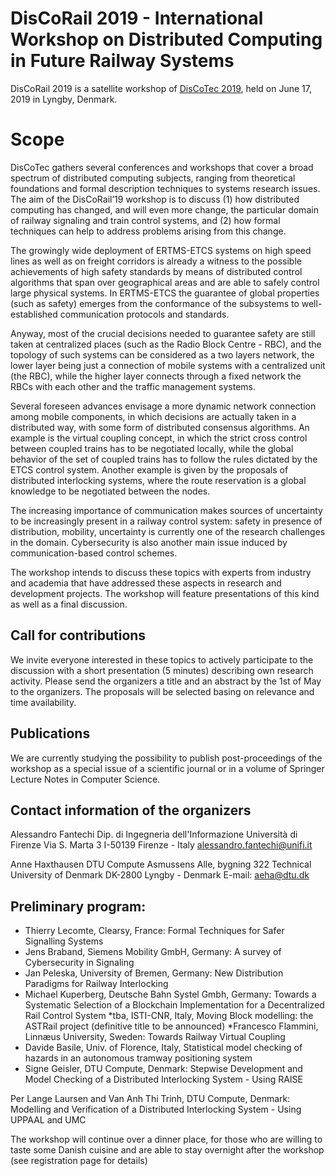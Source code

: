 # DisCoRail 2019 - International Workshop on Distributed Computing in Future Railway Systems
DisCoRail 2019 is a satellite workshop of [DisCoTec 2019](https://www.discotec.org/2019/), held on June 17, 2019 in Lyngby, Denmark.

# Scope
DisCoTec gathers several conferences and workshops that cover a broad spectrum of distributed computing subjects, ranging from theoretical foundations and formal description techniques to systems research issues. The aim of the DisCoRail’19 workshop is to discuss (1) how distributed computing has changed, and will even more change, the particular domain of railway signaling and train control systems, and (2) how formal techniques can help to address problems arising from this change.

The growingly wide deployment of ERTMS-ETCS systems on high speed lines as well as on freight corridors is already a witness to the possible achievements of high safety standards by means of distributed control algorithms that span over geographical areas and are able to safely control large physical systems.  In ERTMS-ETCS the guarantee of global properties (such as safety) emerges from the conformance of the subsystems to well-established communication protocols and standards. 

Anyway, most of the crucial decisions needed to guarantee safety are still taken at centralized places (such as the Radio Block Centre - RBC), and the topology of such systems can be considered as a two layers network, the lower layer being just a connection of mobile systems with a centralized unit (the RBC), while the higher layer connects  through a fixed network the RBCs with each other  and the traffic management systems.

Several foreseen advances envisage a more dynamic network connection among mobile components, in which decisions are actually taken in a distributed way, with some form of distributed consensus algorithms. An example is the virtual coupling concept, in which the strict cross control between coupled trains has to be negotiated locally, while the global behavior of the set of coupled trains has to follow the rules dictated by the ETCS control system. Another example is given by the proposals of distributed interlocking systems, where the route reservation is a global knowledge to be negotiated between the nodes. 

The increasing importance of communication makes sources of uncertainty to be increasingly present in a railway control system: safety in presence of distribution, mobility, uncertainty is currently one of the research challenges in the domain. Cybersecurity is also another main issue induced by communication-based control schemes.

The workshop intends to discuss these topics with experts from industry and academia that have addressed these aspects in research and development projects. The workshop will feature presentations of this kind as well as a final discussion.

## Call for contributions
We invite everyone interested in these topics to actively participate to the discussion with a short presentation (5 minutes) describing own research activity. Please send the organizers a title and an abstract by the 1st of May to the organizers. The proposals will be selected basing on relevance and time availability.

## Publications
We are currently studying the possibility to publish post-proceedings of the workshop as a special issue of a scientific journal or in a volume of Springer Lecture Notes in Computer Science.

## Contact information of the organizers

Alessandro Fantechi
Dip. di Ingegneria dell'Informazione
Università di Firenze
Via S. Marta 3
I-50139 Firenze - Italy
alessandro.fantechi@unifi.it

Anne Haxthausen
DTU Compute
Asmussens Alle, bygning 322
Technical University of Denmark
DK-2800 Lyngby - Denmark
E-mail: aeha@dtu.dk

## Preliminary program:
* Thierry Lecomte, Clearsy, France: Formal Techniques for Safer Signalling Systems
* Jens Braband, Siemens Mobility GmbH, Germany: A survey of Cybersecurity in Signaling
* Jan Peleska, University of Bremen, Germany: New Distribution Paradigms for Railway Interlocking
* Michael Kuperberg, Deutsche Bahn Systel Gmbh, Germany: Towards a Systematic Selection of a Blockchain Implementation for a Decentralized Rail Control System
*tba, ISTI-CNR, Italy, Moving Block modelling: the ASTRail project (definitive title to be announced)
*Francesco Flammini, Linnæus University, Sweden: Towards Railway Virtual Coupling
* Davide Basile, Univ. of Florence, Italy, Statistical model checking of hazards in an autonomous tramway positioning system
* Signe Geisler, DTU Compute, Denmark: Stepwise Development and Model Checking of a Distributed Interlocking
System - Using RAISE

Per Lange Laursen and Van Anh Thi Trinh, DTU Compute, Denmark: Modelling and Verification of a Distributed Interlocking System - Using UPPAAL and UMC


The workshop will continue over a dinner place, for those who are willing to taste some Danish cuisine and are able to stay overnight after the workshop (see registration page for details) 

